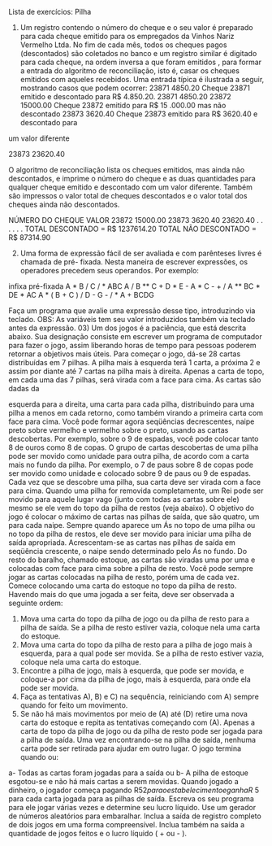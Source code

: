 Lista de exercícios: Pilha
01) Um registro contendo o número do cheque e o seu valor é preparado para cada cheque
emitido para os empregados da Vinhos Nariz Vermelho Ltda. No fim de cada mês, todos os
cheques pagos (descontados) são coletados no banco e um registro similar é digitado para
cada cheque, na ordem inversa a que foram emitidos , para formar a entrada do algoritmo de
reconciliação, isto é, casar os cheques emitidos com aqueles recebidos.
Uma entrada típica é ilustrada a seguir, mostrando casos que podem ocorrer:
23871 4850.20 Cheque 23871 emitido e descontado para R$ 4.850.20.
23871 4850.20
23872 15000.00 Cheque 23872 emitido para R$ 15 .000.00 mas não
descontado
23873 3620.40 Cheque 23873 emitido para R$ 3620.40 e descontado para

um valor diferente

23873 23620.40

O algoritmo de reconciliação lista os cheques emitidos, mas ainda não descontados, e
imprime o número do cheque e as duas quantidades para qualquer cheque emitido e
descontado com um valor diferente. Também são impressos o valor total de cheques
descontados e o valor total dos cheques ainda não descontados.

NÚMERO DO CHEQUE VALOR
23872 15000.00
23873 3620.40 23620.40
. .
. .
. .
TOTAL DESCONTADO = R$ 1237614.20
TOTAL NÃO DESCONTADO = R$ 87314.90

02) Uma forma de expressão fácil de ser avaliada e com parênteses livres é chamada de pré-
fixada. Nesta maneira de escrever expressões, os operadores precedem seus operandos.
Por exemplo:

infixa pré-fixada
A * B / C / * ABC
A / B ** C + D * E - A * C - + / A ** BC * DE * AC
A * ( B + C ) / D - G - / * A + BCDG

Faça um programa que avalie uma expressão desse tipo, introduzindo via teclado.
OBS: As variáveis tem seu valor introduzidos também via teclado antes da expressão.
03) Um dos jogos é a paciência, que está descrita abaixo. Sua designação consiste em escrever
um programa de computador para fazer o jogo, assim liberando horas de tempo para pessoas
poderem retornar a objetivos mais úteis.
Para começar o jogo, dá-se 28 cartas distribuídas em 7 pilhas. A pilha mais à esquerda terá 1
carta, a próxima 2 e assim por diante até 7 cartas na pilha mais à direita. Apenas a carta de
topo, em cada uma das 7 pilhas, será virada com a face para cima. As cartas são dadas da

esquerda para a direita, uma carta para cada pilha, distribuindo para uma pilha a menos em
cada retorno, como também virando a primeira carta com face para cima. Você pode formar
agora seqüências decrescentes, naipe preto sobre vermelho e vermelho sobre o preto, usando
as cartas descobertas. Por exemplo, sobre o 9 de espadas, você pode colocar tanto 8 de ouros
como 8 de copas. O grupo de cartas descobertas de uma pilha pode ser movido como unidade
para outra pilha, de acordo com a carta mais no fundo da pilha. Por exemplo, o 7 de paus
sobre 8 de copas pode ser movido como unidade e colocado sobre 9 de paus ou 9 de espadas.
Cada vez que se descobre uma pilha, sua carta deve ser virada com a face para cima. Quando
uma pilha for removida completamente, um Rei pode ser movido para aquele lugar vago
(junto com todas as cartas sobre ele) mesmo se ele vem do topo da pilha de restos (veja
abaixo). O objetivo do jogo é colocar o máximo de cartas nas pilhas de saída, que são quatro,
um para cada naipe. Sempre quando aparece um Ás no topo de uma pilha ou no topo da pilha
de restos, ele deve ser movido para iniciar uma pilha de saída apropriada. Acrescentam-se as
cartas nas pilhas de saída em seqüência crescente, o naipe sendo determinado pelo Ás no
fundo.
Do resto do baralho, chamado estoque, as cartas são viradas uma por uma e colocadas com
face para cima sobre a pilha de resto. Você pode sempre jogar as cartas colocadas na pilha de
resto, porém uma de cada vez. Comece colocando uma carta do estoque no topo da pilha de
resto. Havendo mais do que uma jogada a ser feita, deve ser observada a seguinte ordem:
1) Mova uma carta do topo da pilha de jogo ou da pilha de resto para a pilha de saída. Se a
pilha de resto estiver vazia, coloque nela uma carta do estoque.
2) Mova uma carta do topo da pilha de resto para a pilha de jogo mais à esquerda, para a
qual pode ser movida. Se a pilha de resto estiver vazia, coloque nela uma carta do
estoque.
3) Encontre a pilha de jogo, mais à esquerda, que pode ser movida, e coloque-a por cima da
pilha de jogo, mais à esquerda, para onde ela pode ser movida.
4) Faça as tentativas A), B) e C) na sequência, reiniciando com A) sempre quando for feito um
movimento.
5) Se não há mais movimentos por meio de (A) até (D) retire uma nova carta do estoque e
repita as tentativas começando com (A).
Apenas a carta de topo da pilha de jogo ou da pilha de resto pode ser jogada para a pilha de
saída. Uma vez encontrando-se na pilha de saída, nenhuma carta pode ser retirada para ajudar
em outro lugar. O jogo termina quando ou:

a- Todas as cartas foram jogadas para a saída ou
b- A pilha de estoque esgotou-se e não há mais cartas a serem movidas.
Quando jogado a dinheiro, o jogador começa pagando R$52 para o estabelecimento e ganha
R$ 5 para cada carta jogada para as pilhas de saída.
Escreva os seu programa para ele jogar várias vezes e determine seu lucro líquido. Use um
gerador de números aleatórios para embaralhar.
Inclua a saída de registro completo de dois jogos em uma forma compreensível. Inclua
também na saída a quantidade de jogos feitos e o lucro líquido ( + ou - ).